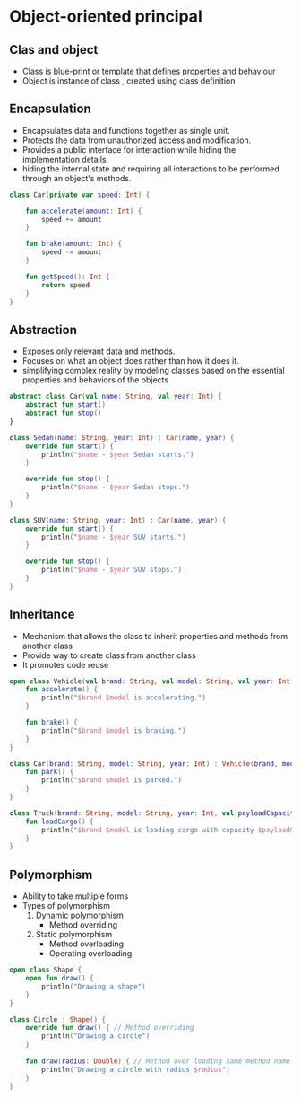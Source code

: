 # Object-oriented principal

## Clas and object
- Class is blue-print or template that defines properties and behaviour
- Object is instance of class , created using class definition

## Encapsulation
- Encapsulates data and functions together as single unit.
- Protects the data from unauthorized access and modification.
- Provides a public interface for interaction while hiding the implementation details.
- hiding the internal state and requiring all interactions to be performed through an object's methods.

```kotlin
class Car(private var speed: Int) {

    fun accelerate(amount: Int) {
        speed += amount
    }

    fun brake(amount: Int) {
        speed -= amount
    }

    fun getSpeed(): Int {
        return speed
    }
}
```
## Abstraction
- Exposes only relevant data and methods.
- Focuses on what an object does rather than how it does it.
-  simplifying complex reality by modeling classes based on the essential properties and behaviors of the objects
```kotlin
abstract class Car(val name: String, val year: Int) {
    abstract fun start()
    abstract fun stop()
}

class Sedan(name: String, year: Int) : Car(name, year) {
    override fun start() {
        println("$name - $year Sedan starts.")
    }

    override fun stop() {
        println("$name - $year Sedan stops.")
    }
}

class SUV(name: String, year: Int) : Car(name, year) {
    override fun start() {
        println("$name - $year SUV starts.")
    }

    override fun stop() {
        println("$name - $year SUV stops.")
    }
}
```

## Inheritance
- Mechanism that allows the class to inherit  properties and methods from another class
- Provide way to create class from another class
- It promotes code reuse
```kotlin
open class Vehicle(val brand: String, val model: String, val year: Int) {
    fun accelerate() {
        println("$brand $model is accelerating.")
    }

    fun brake() {
        println("$brand $model is braking.")
    }
}

class Car(brand: String, model: String, year: Int) : Vehicle(brand, model, year) {
    fun park() {
        println("$brand $model is parked.")
    }
}

class Truck(brand: String, model: String, year: Int, val payloadCapacity: Int) : Vehicle(brand, model, year) {
    fun loadCargo() {
        println("$brand $model is loading cargo with capacity $payloadCapacity kg.")
    }
}

```

## Polymorphism
- Ability to take multiple forms
- Types of polymorphism
  1. Dynamic polymorphism
     - Method overriding
  2. Static polymorphism
     - Method overloading
     - Operating overloading
```kotlin
open class Shape {
    open fun draw() {
        println("Drawing a shape")
    }
}

class Circle : Shape() {
    override fun draw() { // Method overriding 
        println("Drawing a circle")
    }
    
    fun draw(radius: Double) { // Method over loading same method name in same class
        println("Drawing a circle with radius $radius")
    }
}
```